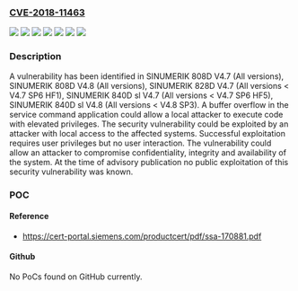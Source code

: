 ### [CVE-2018-11463](https://cve.mitre.org/cgi-bin/cvename.cgi?name=CVE-2018-11463)
![](https://img.shields.io/static/v1?label=Product&message=SINUMERIK%20808D%20V4.7%2C%20SINUMERIK%20808D%20V4.8%2C%20SINUMERIK%20828D%20V4.7%2C%20SINUMERIK%20840D%20sl%20V4.7%2C%20SINUMERIK%20840D%20sl%20V4.8&color=blue)
![](https://img.shields.io/static/v1?label=Version&message=SINUMERIK%20808D%20V4.7%20%3A%20All%20versions%20&color=brightgreen)
![](https://img.shields.io/static/v1?label=Version&message=SINUMERIK%20808D%20V4.8%20%3A%20All%20versions%20&color=brightgreen)
![](https://img.shields.io/static/v1?label=Version&message=SINUMERIK%20828D%20V4.7%20%3A%20All%20versions%20%3C%20V4.7%20SP6%20HF1%20&color=brightgreen)
![](https://img.shields.io/static/v1?label=Version&message=SINUMERIK%20840D%20sl%20V4.7%20%3A%20All%20versions%20%3C%20V4.7%20SP6%20HF5%20&color=brightgreen)
![](https://img.shields.io/static/v1?label=Version&message=SINUMERIK%20840D%20sl%20V4.8%20%3A%20All%20versions%20%3C%20V4.8%20SP3%20&color=brightgreen)
![](https://img.shields.io/static/v1?label=Vulnerability&message=CWE-121%3A%20Stack-based%20Buffer%20Overflow&color=brightgreen)

### Description

A vulnerability has been identified in SINUMERIK 808D V4.7 (All versions), SINUMERIK 808D V4.8 (All versions), SINUMERIK 828D V4.7 (All versions < V4.7 SP6 HF1), SINUMERIK 840D sl V4.7 (All versions < V4.7 SP6 HF5), SINUMERIK 840D sl V4.8 (All versions < V4.8 SP3). A buffer overflow in the service command application could allow a local attacker to execute code with elevated privileges. The security vulnerability could be exploited by an attacker with local access to the affected systems. Successful exploitation requires user privileges but no user interaction. The vulnerability could allow an attacker to compromise confidentiality, integrity and availability of the system. At the time of advisory publication no public exploitation of this security vulnerability was known.

### POC

#### Reference
- https://cert-portal.siemens.com/productcert/pdf/ssa-170881.pdf

#### Github
No PoCs found on GitHub currently.

